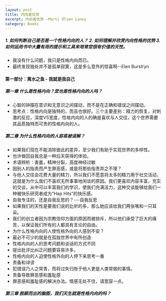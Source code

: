 ```yaml
---
layout: post
title: 内向者优势
excerpt: 内向者优势--Marti Olsen Laney
category: Books
---
```


##### 1. 如何判断自己是否是一个性格内向的人？ 2. 如何理解并欣赏内向性格的优势 3. 如何运用书中大量有用的提示和工具来培育您很有价值的天性。

- 我没有什么问题，我只是性格内向而已。
- 最终发现独处并不是孤单寂寞，这是多么意外的惊喜啊--Elen Burstryn

#### 第一部分：离水之鱼    - 我就是我自己

##### 第一章 什么是性格内向？您也是性格内向的人吗？

- 心智的钟摆在意识和无意识之间摆动，而不是在正确和错误之间摆动。
- 思考点：性格内向是独特的，而且也很好。三个主要差别：精力的恢复，对刺激的反应，深度VS宽度，性格内向的人的确是喜欢与人交往，这个世界需要其品质独特而可贵的性格内向的人。

##### 第二章 为什么性格内向的人容易被误解？

- 如果我们现在不能消除彼此的差异，至少我们有助于实现世界的多样性。
- 也许做回自我总是一种后天获得的体验。
- 术语辨析：害羞，精神分裂，高度神经过敏
- 因别人的指责而产生罪恶感，或是将那些指责弃之不理？
- 与他人交往会花费大量的精力，所以我们不愿意将太多的精力用于社交活动，这就是为什么我们不喜欢无所事事地闲谈的原因。我们更喜欢内容丰富，充实的交谈，从中可以丰富我们的学识，使我们充满活力，这种交谈能够给我们一种被快乐研究者成为“Hap Hits”的快乐感。
- 自我专注的，还是自我反思的？---自我反思
- 如果我们的天性是要我们说的比听的多，那么她应该给我们两张嘴和一只耳朵。
- 我们的创立者因为宗教信仰方面的原因而被排斥，所以他们承受了巨大的痛苦，以保证我们所有的人都具有言论的自由。
- 为什么性格内向的人使性格外向的人感到不安？
- 最必不可少的就是在孤独世界中有所创造
- 性格内向的人的思考问题和谈话的方式不同
- 提出批评比纠正问题要容易许多。
- 性格内向的人迫使性格外向的人停下来思考一番
- 责备和诽谤
- 犯错误乃人之常青，而将过失归咎于他人更是人类常做的事情。
- 责备导致罪恶感和羞耻感
- 罪恶感和羞耻感的解决办法。情感无处不住，请宽容一点。

##### 第三章 脱颖而出的脑图，我们天生就是性格内向的吗？

